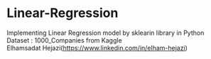 # Linear-Regression
Implementing Linear Regression model by sklearin library in Python\
Dataset : 1000_Companies from Kaggle\
Elhamsadat Hejazi(https://www.linkedin.com/in/elham-hejazi)
